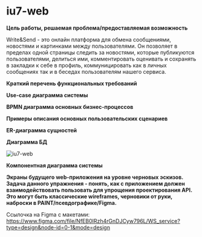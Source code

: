 # iu7-web
**Цель работы, решаемая проблема/предоставляемая возможность**

Write&Send - это онлайн платформа для обмена сообщениями, новостями и картинками между пользователями. 
Он позволяет в пределах одной страницы следить за новостями, которые публикуются пользователями, делиться ими, комментировать оценивать и сохранять в закладки к себе в профиль, коммуницировать как в личных сообщениях так и в беседах пользователям нашего сервиса. 


**Краткий перечень функциональных требований**


**Use-case диаграмма системы**

**BPMN диаграмма основных бизнес-процессов**

**Примеры описания основных пользовательских сценариев**

**ER-диаграмма сущностей**

**Диаграмма БД**

![iu7-web](https://github.com/p1xelse/iu7-web/assets/78589385/43d1a431-1821-4504-b544-806151db485f)

**Компонентная диаграмма системы**

**Экраны будущего web-приложения на уровне черновых эскизов. Задача данного упражнения - понять, как с приложением должен взаимодействовать пользовать для упрощения проектирования API. Это могут быть классические wireframes, черновики от руки, наброски в PAINT/псевдографике/Figma.**

Ссылочка на Figma с макетами: https://www.figma.com/file/NfEB0IRzh4rGnDJCyw796L/WS_service?type=design&node-id=0-1&mode=design


